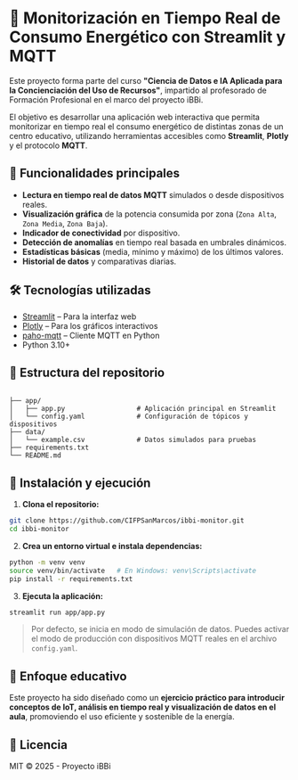 # 🔋 Monitorización en Tiempo Real de Consumo Energético con Streamlit y MQTT

Este proyecto forma parte del curso **"Ciencia de Datos e IA Aplicada para la Concienciación del Uso de Recursos"**, impartido al profesorado de Formación Profesional en el marco del proyecto iBBi.

El objetivo es desarrollar una aplicación web interactiva que permita monitorizar en tiempo real el consumo energético de distintas zonas de un centro educativo, utilizando herramientas accesibles como **Streamlit**, **Plotly** y el protocolo **MQTT**.

## 📌 Funcionalidades principales

- **Lectura en tiempo real de datos MQTT** simulados o desde dispositivos reales.
- **Visualización gráfica** de la potencia consumida por zona (`Zona Alta`, `Zona Media`, `Zona Baja`).
- **Indicador de conectividad** por dispositivo.
- **Detección de anomalías** en tiempo real basada en umbrales dinámicos.
- **Estadísticas básicas** (media, mínimo y máximo) de los últimos valores.
- **Historial de datos** y comparativas diarias.

## 🛠️ Tecnologías utilizadas

- [Streamlit](https://streamlit.io/) – Para la interfaz web
- [Plotly](https://plotly.com/python/) – Para los gráficos interactivos
- [paho-mqtt](https://www.eclipse.org/paho/) – Cliente MQTT en Python
- Python 3.10+

## 📂 Estructura del repositorio

```

├── app/
│   ├── app.py                  # Aplicación principal en Streamlit
│   └── config.yaml             # Configuración de tópicos y dispositivos
├── data/
│   └── example.csv             # Datos simulados para pruebas
├── requirements.txt
└── README.md

````

## 🚀 Instalación y ejecución

1. **Clona el repositorio:**

```bash
git clone https://github.com/CIFPSanMarcos/ibbi-monitor.git
cd ibbi-monitor
````

2. **Crea un entorno virtual e instala dependencias:**

```bash
python -m venv venv
source venv/bin/activate   # En Windows: venv\Scripts\activate
pip install -r requirements.txt
```

3. **Ejecuta la aplicación:**

```bash
streamlit run app/app.py
```

> Por defecto, se inicia en modo de simulación de datos. Puedes activar el modo de producción con dispositivos MQTT reales en el archivo `config.yaml`.

## 🧠 Enfoque educativo

Este proyecto ha sido diseñado como un **ejercicio práctico para introducir conceptos de IoT, análisis en tiempo real y visualización de datos en el aula**, promoviendo el uso eficiente y sostenible de la energía.

## 📄 Licencia

MIT © 2025 - Proyecto iBBi